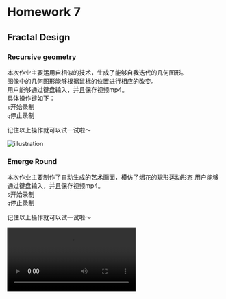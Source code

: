 # Homework 7
## Fractal Design
### Recursive geometry

本次作业主要运用自相似的技术，生成了能够自我迭代的几何图形。   
图像中的几何图形能够根据鼠标的位置进行相应的改变。  
用户能够通过键盘输入，并且保存视频mp4。  
具体操作键如下：  
``s``开始录制  
``q``停止录制  

记住以上操作就可以试一试啦～  

![illustration](recursive/r9f4l-4hy6r.gif)

### Emerge Round

本次作业主要制作了自动生成的艺术画面，模仿了烟花的球形运动形态
用户能够通过键盘输入，并且保存视频mp4。  
``s``开始录制  
``q``停止录制  

记住以上操作就可以试一试啦～  

![illustration](emerge_round/hello.mp4)